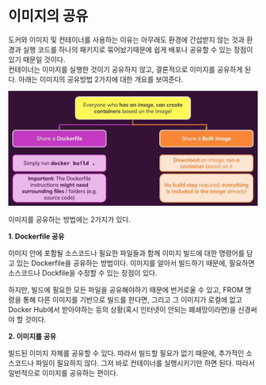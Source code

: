 # 이미지의 공유

도커와 이미지 및 컨테이너를 사용하는 이유는 아무래도 환경에 간섭받지 않는 것과 환경과 실행 코드를 하나의 패키지로 묶어놨기때문에 쉽게 배포나 공유할 수 있는 장점이 있기 때문일 것이다.<br/>
컨테이너는 이미지를 실행한 것이기 공유하지 않고, 결론적으로 이미지를 공유하게 된다. 아래는 이미지의 공유방법 2가지에 대한 개요를 보여준다.

<img src="image/12/sharing-concept.JPG">

이미지를 공유하는 방법에는 2가지가 있다.

**1. Dockerfile 공유**

이미지 안에 포함될 소스코드나 필요한 파일들과 함께 이미지 빌드에 대한 명령어를 담고 있는 Dockerfile을 공유하는 방법이다. 이미지를 알아서 빌드하기 때문에, 필요하면 소스코드나 Dockfile을 수정할 수 있는 장점이 있다. <br/> 

하지만, 빌드에 필요한 모든 파일을 공유해야하기 때문에 번거로울 수 있고, FROM 명령을 통해 다른 이미지를 기반으로 빌드를 한다면, 그리고 그 이미지가 로컬에 없고 Docker Hub에서 받아야하는 등의 상황(혹시 인터넷이 안되는 폐쇄망이라면)을 신경써야 할 것이다.

**2. 이미지를 공유**

빌드된 이미지 자체를 공유할 수 있다. 따라서 빌드할 필요가 없기 때문에, 추가적인 소스코드나 파일이 필요하지 않다. 그저 바로 컨테이너를 실행시키기만 하면 된다. 따라서 일반적으로 이미지를 공유하는 편이다.


